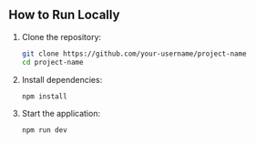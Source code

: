 ## How to Run Locally

1. Clone the repository:
    ```bash
    git clone https://github.com/your-username/project-name
    cd project-name
    ```

2. Install dependencies:
    ```bash
    npm install
    ```

3. Start the application:
    ```bash
    npm run dev
    ```
